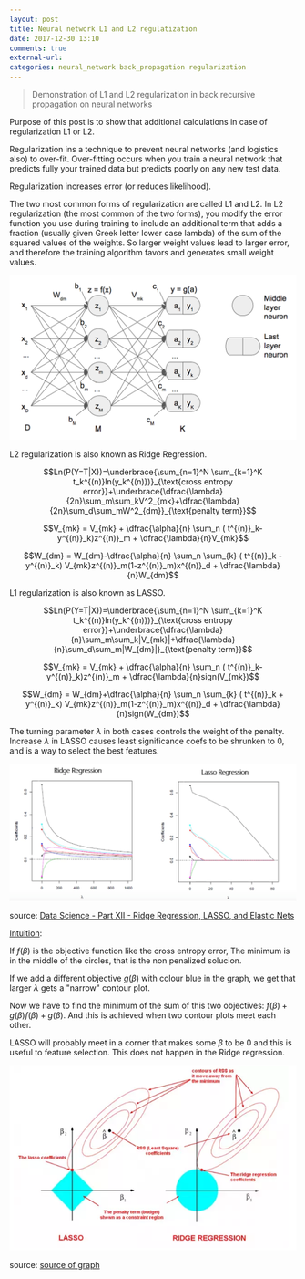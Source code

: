 ```yaml
---
layout: post
title: Neural network L1 and L2 regulatization
date: 2017-12-30 13:10
comments: true
external-url:
categories: neural_network back_propagation regularization
---
```


> Demonstration of L1 and L2 regularization in back recursive propagation on neural networks

Purpose of this post is to show that additional calculations in case of regularization L1 or L2.

Regularization ins a technique to prevent neural networks (and logistics also) to over-fit. Over-fitting occurs when you train a neural network that predicts fully your trained data but predicts poorly on any new test data. 

Regularization increases error (or reduces likelihood).

The two most common forms of regularization are called L1 and L2. In L2 regularization (the most common of the two forms), you modify the error function you use during training to include an additional term that adds a fraction (usually given Greek letter lower case lambda) of the sum of the squared values of the weights. So larger weight values lead to larger error, and therefore the training algorithm favors and generates small weight values.

![basic network example](/assets/basic-network.png)

L2 regularization is also known as Ridge Regression. 

$$Ln(P(Y=T|X))=\underbrace{\sum_{n=1}^N \sum_{k=1}^K t_k^{(n)}ln(y_k^{(n)})}_{\text{cross entropy error}}+\underbrace{\dfrac{\lambda}{2n}\sum_m\sum_kV^2_{mk}+\dfrac{\lambda}{2n}\sum_d\sum_mW^2_{dm}}_{\text{penalty term}}$$


$$V_{mk} = V_{mk} + \dfrac{\alpha}{n} \sum_n ( t^{(n)}_k-y^{(n)}_k)z^{(n)}_m + \dfrac{\lambda}{n}V_{mk}$$

$$W_{dm} = W_{dm}-\dfrac{\alpha}{n} \sum_n \sum_{k} ( t^{(n)}_k - y^{(n)}_k) V_{mk}z^{(n)}_m(1-z^{(n)}_m)x^{(n)}_d + \dfrac{\lambda}{n}W_{dm}$$

L1 regularization is also known as LASSO.

$$Ln(P(Y=T|X))=\underbrace{\sum_{n=1}^N \sum_{k=1}^K t_k^{(n)}ln(y_k^{(n)})}_{\text{cross entropy error}}+\underbrace{\dfrac{\lambda}{n}\sum_m\sum_k|V_{mk}|+\dfrac{\lambda}{n}\sum_d\sum_m|W_{dm}|}_{\text{penalty term}}$$

$$V_{mk} = V_{mk} + \dfrac{\alpha}{n} \sum_n ( t^{(n)}_k-y^{(n)}_k)z^{(n)}_m + \dfrac{\lambda}{n}sign(V_{mk})$$

$$W_{dm} = W_{dm}+\dfrac{\alpha}{n} \sum_n \sum_{k} ( t^{(n)}_k + y^{(n)}_k) V_{mk}z^{(n)}_m(1-z^{(n)}_m)x^{(n)}_d + \dfrac{\lambda}{n}sign(W_{dm})$$

The turning parameter $\lambda$ in both cases controls the weight of the penalty. Increase $\lambda$ in LASSO causes least significance coefs to be shrunken to 0, and is a way to select the best features.

![LASSO](/assets/lasso.png)


source: [Data Science - Part XII - Ridge Regression, LASSO, and Elastic Nets](https://www.youtube.com/watch?v=ipb2MhSRGdw)  

[Intuition](https://stats.stackexchange.com/questions/30456/geometric-interpretation-of-penalized-linear-regression):

If $f(\beta)$ is the objective function like the cross entropy error, The minimum is in the middle of the circles, that is the non penalized solucion.

If we add a different objective $g(\beta)$ with colour blue in the graph, we get that larger $\lambda$ gets a "narrow" contour plot.

Now we have to find the minimum of the sum of this two objectives: $f(\beta)+g(\beta)f(\beta)+g(\beta)$. And this is achieved when two contour plots meet each other.

LASSO will probably meet in a corner that makes some $\beta$ to be 0 and this is useful to feature selection. This does not happen in the Ridge regression.

![regularization coefs](/assets/regularization.png)

source: [source of graph](https://www.quora.com/How-would-you-describe-the-difference-between-linear-regression-lasso-regression-and-ridge-regression)
